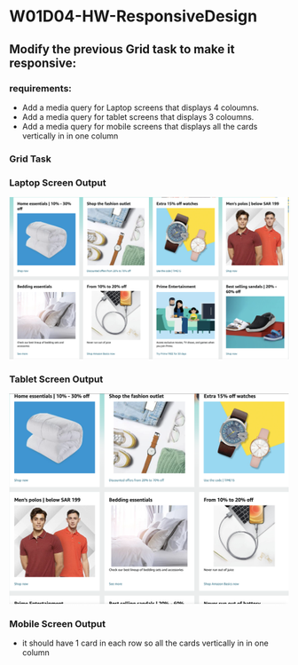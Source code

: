 # W01D04-HW-ResponsiveDesign

## Modify the previous Grid task to make it responsive:

### requirements:

- Add a media query for Laptop screens that displays 4 coloumns.
- Add a media query for tablet screens that displays 3 coloumns.
- Add a media query for mobile screens that displays all the cards vertically in in one column

### Grid Task
### Laptop Screen Output

![task](images/four.png)

### Tablet Screen Output

![output](images/three.png)

### Mobile Screen Output
* it should have 1 card in each row so all the cards vertically in in one column

